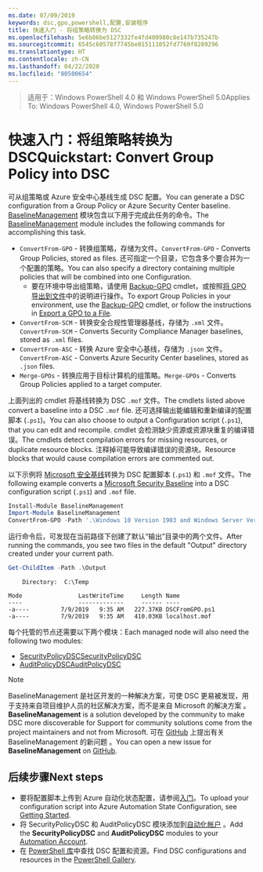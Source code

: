 ```yaml
---
ms.date: 07/09/2019
keywords: dsc,gpo,powershell,配置,安装程序
title: 快速入门 - 将组策略转换为 DSC
ms.openlocfilehash: 5e6b86be5127332fe4fd400980c8e147b735247b
ms.sourcegitcommit: 6545c60578f7745be015111052fd7769f8289296
ms.translationtype: HT
ms.contentlocale: zh-CN
ms.lasthandoff: 04/22/2020
ms.locfileid: "80500654"
---
```

> <span data-ttu-id="bb88c-103">适用于：Windows PowerShell 4.0 和 Windows PowerShell 5.0</span><span class="sxs-lookup"><span data-stu-id="bb88c-103">Applies To: Windows PowerShell 4.0, Windows PowerShell 5.0</span></span>

# <a name="quickstart-convert-group-policy-into-dsc"></a><span data-ttu-id="bb88c-104">快速入门：将组策略转换为 DSC</span><span class="sxs-lookup"><span data-stu-id="bb88c-104">Quickstart: Convert Group Policy into DSC</span></span>

<span data-ttu-id="bb88c-105">可从组策略或 Azure 安全中心基线生成 DSC 配置。</span><span class="sxs-lookup"><span data-stu-id="bb88c-105">You can generate a DSC configuration from a Group Policy or Azure Security Center baseline.</span></span> <span data-ttu-id="bb88c-106">[BaselineManagement](https://www.powershellgallery.com/packages/BaselineManagement) 模块包含以下用于完成此任务的命令。</span><span class="sxs-lookup"><span data-stu-id="bb88c-106">The [BaselineManagement](https://www.powershellgallery.com/packages/BaselineManagement) module includes the following commands for accomplishing this task.</span></span>

- <span data-ttu-id="bb88c-107">`ConvertFrom-GPO` - 转换组策略，存储为文件。</span><span class="sxs-lookup"><span data-stu-id="bb88c-107">`ConvertFrom-GPO` - Converts Group Policies, stored as files.</span></span> <span data-ttu-id="bb88c-108">还可指定一个目录，它包含多个要合并为一个配置的策略。</span><span class="sxs-lookup"><span data-stu-id="bb88c-108">You can also specify a directory containing multiple policies that will be combined into one Configuration.</span></span>
  - <span data-ttu-id="bb88c-109">要在环境中导出组策略，请使用 [Backup-GPO](/powershell/module/grouppolicy/backup-gpo?view=win10-ps) cmdlet，或按照[将 GPO 导出到文件](/microsoft-desktop-optimization-pack/agpm/export-a-gpo-to-a-file)中的说明进行操作。</span><span class="sxs-lookup"><span data-stu-id="bb88c-109">To export Group Policies in your environment, use the [Backup-GPO](/powershell/module/grouppolicy/backup-gpo?view=win10-ps) cmdlet, or follow the instructions in [Export a GPO to a File](/microsoft-desktop-optimization-pack/agpm/export-a-gpo-to-a-file).</span></span>
- <span data-ttu-id="bb88c-110">`ConvertFrom-SCM` - 转换安全合规性管理器基线，存储为 `.xml` 文件。</span><span class="sxs-lookup"><span data-stu-id="bb88c-110">`ConvertFrom-SCM` - Converts Security Compliance Manager baselines, stored as `.xml` files.</span></span>
- <span data-ttu-id="bb88c-111">`ConvertFrom-ASC` - 转换 Azure 安全中心基线，存储为 `.json` 文件。</span><span class="sxs-lookup"><span data-stu-id="bb88c-111">`ConvertFrom-ASC` - Converts Azure Security Center baselines, stored as `.json` files.</span></span>
- <span data-ttu-id="bb88c-112">`Merge-GPOs` - 转换应用于目标计算机的组策略。</span><span class="sxs-lookup"><span data-stu-id="bb88c-112">`Merge-GPOs` - Converts Group Policies applied to a target computer.</span></span>

<span data-ttu-id="bb88c-113">上面列出的 cmdlet 将基线转换为 DSC `.mof` 文件。</span><span class="sxs-lookup"><span data-stu-id="bb88c-113">The cmdlets listed above convert a baseline into a DSC `.mof` file.</span></span> <span data-ttu-id="bb88c-114">还可选择输出能编辑和重新编译的配置脚本 (`.ps1`)。</span><span class="sxs-lookup"><span data-stu-id="bb88c-114">You can also choose to output a Configuration script (`.ps1`), that you can edit and recompile.</span></span> <span data-ttu-id="bb88c-115">cmdlet 会检测缺少资源或资源块重复的编译错误。</span><span class="sxs-lookup"><span data-stu-id="bb88c-115">The cmdlets detect compilation errors for missing resources, or duplicate resource blocks.</span></span> <span data-ttu-id="bb88c-116">注释掉可能导致编译错误的资源块。</span><span class="sxs-lookup"><span data-stu-id="bb88c-116">Resource blocks that would cause compilation errors are commented out.</span></span>

<span data-ttu-id="bb88c-117">以下示例将 [Microsoft 安全基线](https://www.microsoft.com/en-us/download/details.aspx?id=55319)转换为 DSC 配置脚本 (`.ps1`) 和 `.mof` 文件。</span><span class="sxs-lookup"><span data-stu-id="bb88c-117">The following example converts a [Microsoft Security Baseline](https://www.microsoft.com/en-us/download/details.aspx?id=55319) into a DSC configuration script (`.ps1`) and `.mof` file.</span></span>

```powershell
Install-Module BaselineManagement
Import-Module BaselineManagement
ConvertFrom-GPO -Path '.\Windows 10 Version 1903 and Windows Server Version 1903 Security Baseline\GPOs\' -OutputConfigurationScript
```

<span data-ttu-id="bb88c-118">运行命令后，可发现在当前路径下创建了默认“输出”目录中的两个文件。</span><span class="sxs-lookup"><span data-stu-id="bb88c-118">After running the commands, you see two files in the default "Output" directory created under your current path.</span></span>

```powershell
Get-ChildItem -Path .\Output
```

```Output
    Directory:  C:\Temp

Mode                LastWriteTime     Length Name
----                -------------     ------ ----
-a----         7/9/2019   9:35 AM   227.37KB DSCFromGPO.ps1
-a----         7/9/2019   9:35 AM   410.03KB localhost.mof
```

<span data-ttu-id="bb88c-119">每个托管的节点还需要以下两个模块：</span><span class="sxs-lookup"><span data-stu-id="bb88c-119">Each managed node will also need the following two modules:</span></span>

- [<span data-ttu-id="bb88c-120">SecurityPolicyDSC</span><span class="sxs-lookup"><span data-stu-id="bb88c-120">SecurityPolicyDSC</span></span>](https://www.powershellgallery.com/packages/SecurityPolicyDsc)
- [<span data-ttu-id="bb88c-121">AuditPolicyDSC</span><span class="sxs-lookup"><span data-stu-id="bb88c-121">AuditPolicyDSC</span></span>](https://www.powershellgallery.com/packages/AuditPolicyDsc)

> [!NOTE]
> <span data-ttu-id="bb88c-122">BaselineManagement 是社区开发的一种解决方案，可使 DSC 更易被发现，用于支持来自项目维护人员的社区解决方案，而不是来自 Microsoft 的解决方案  。</span><span class="sxs-lookup"><span data-stu-id="bb88c-122">**BaselineManagement** is a solution developed by the community to make DSC more discoverable for Support for community solutions come from the project maintainers and not from Microsoft.</span></span> <span data-ttu-id="bb88c-123">可在 [GitHub](https://github.com/microsoft/BaselineManagement) 上提出有关 BaselineManagement 的新问题  。</span><span class="sxs-lookup"><span data-stu-id="bb88c-123">You can open a new issue for **BaselineManagement** on [GitHub](https://github.com/microsoft/BaselineManagement).</span></span>

## <a name="next-steps"></a><span data-ttu-id="bb88c-124">后续步骤</span><span class="sxs-lookup"><span data-stu-id="bb88c-124">Next steps</span></span>

- <span data-ttu-id="bb88c-125">要将配置脚本上传到 Azure 自动化状态配置，请参阅[入门](/azure/automation/automation-dsc-getting-started#importing-a-configuration-into-azure-automation)。</span><span class="sxs-lookup"><span data-stu-id="bb88c-125">To upload your configuration script into Azure Automation State Configuration, see [Getting Started](/azure/automation/automation-dsc-getting-started#importing-a-configuration-into-azure-automation).</span></span>
- <span data-ttu-id="bb88c-126">将 SecurityPolicyDSC 和 AuditPolicyDSC 模块添加到[自动化帐户](/azure/automation/shared-resources/modules)   。</span><span class="sxs-lookup"><span data-stu-id="bb88c-126">Add the **SecurityPolicyDSC** and **AuditPolicyDSC** modules to your [Automation Account](/azure/automation/shared-resources/modules).</span></span>
- <span data-ttu-id="bb88c-127">在 [PowerShell 库](https://www.powershellgallery.com/)中查找 DSC 配置和资源。</span><span class="sxs-lookup"><span data-stu-id="bb88c-127">Find DSC configurations and resources in the [PowerShell Gallery](https://www.powershellgallery.com/).</span></span>
